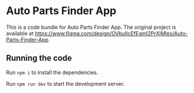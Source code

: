 
  # Auto Parts Finder App

  This is a code bundle for Auto Parts Finder App. The original project is available at https://www.figma.com/design/OVbuIlcEfEgmI2PrXjMIes/Auto-Parts-Finder-App.

  ## Running the code

  Run `npm i` to install the dependencies.

  Run `npm run dev` to start the development server.
  